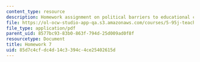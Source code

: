 ```yaml
---
content_type: resource
description: Homework assignment on political barriers to educational change.
file: https://ol-ocw-studio-app-qa.s3.amazonaws.com/courses/5-95j-teaching-college-level-science-and-engineering-spring-2009/85d7c4cfdc4d14c3394c4ce25402615d_MIT5_95js09_hw07.pdf
file_type: application/pdf
parent_uid: 8577bc93-83b0-863f-794d-25d009ad0f8f
resourcetype: Document
title: Homework 7
uid: 85d7c4cf-dc4d-14c3-394c-4ce25402615d
---
```

